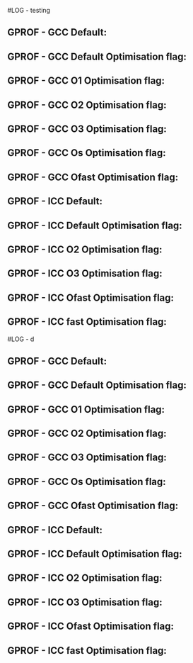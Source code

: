 #LOG - testing


## GPROF - GCC Default:

## GPROF - GCC Default Optimisation flag:

## GPROF - GCC O1 Optimisation flag:

## GPROF - GCC O2 Optimisation flag:

## GPROF - GCC O3 Optimisation flag:

## GPROF - GCC Os Optimisation flag:

## GPROF - GCC Ofast Optimisation flag:

## GPROF - ICC Default:

## GPROF - ICC Default Optimisation flag:

## GPROF - ICC O2 Optimisation flag:

## GPROF - ICC O3 Optimisation flag:

## GPROF - ICC Ofast Optimisation flag:

## GPROF - ICC fast Optimisation flag:


#LOG - d


## GPROF - GCC Default:

## GPROF - GCC Default Optimisation flag:

## GPROF - GCC O1 Optimisation flag:

## GPROF - GCC O2 Optimisation flag:

## GPROF - GCC O3 Optimisation flag:

## GPROF - GCC Os Optimisation flag:

## GPROF - GCC Ofast Optimisation flag:

## GPROF - ICC Default:

## GPROF - ICC Default Optimisation flag:

## GPROF - ICC O2 Optimisation flag:

## GPROF - ICC O3 Optimisation flag:

## GPROF - ICC Ofast Optimisation flag:

## GPROF - ICC fast Optimisation flag:


